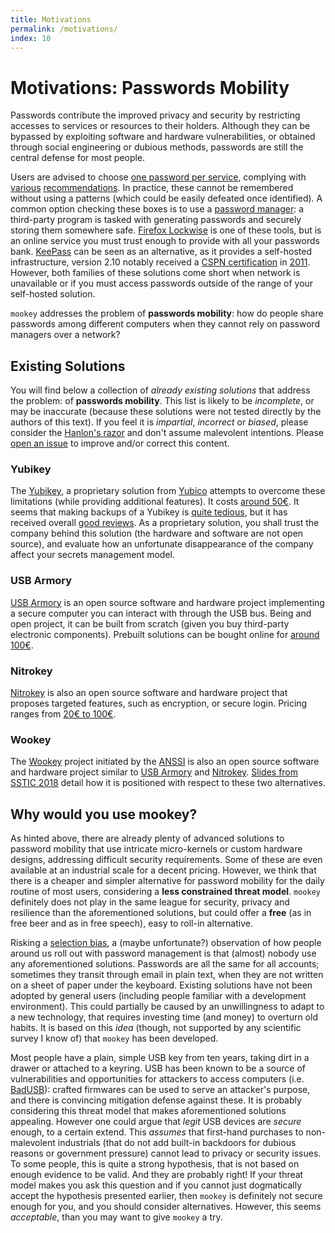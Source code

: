 ```yaml
---
title: Motivations
permalink: /motivations/
index: 10
---
```


# Motivations: Passwords Mobility

Passwords contribute the improved privacy and security by restricting accesses
to services or resources to their holders. Although they can be bypassed by
exploiting software and hardware vulnerabilities, or obtained through social
engineering or dubious methods, passwords are still the central defense for
most people.

Users are advised to choose [one password per service][2], complying with
[various][1] [recommendations][3]. In practice, these cannot be remembered
without using a patterns (which could be easily defeated once identified).  A
common option checking these boxes is to use a [password manager][4]: a
third-party program is tasked with generating passwords and securely storing
them somewhere safe. [Firefox Lockwise][8] is one of these tools, but is an
online service you must trust enough to provide with all your passwords bank.
[KeePass][6] can be seen as an alternative, as it provides a self-hosted
infrastructure, version 2.10 notably received a [CSPN certification][7] in
[2011][5]. However, both families of these solutions come short when network is
unavailable or if you must access passwords outside of the range of your
self-hosted solution.

`mookey` addresses the problem of **passwords mobility**: how do people share
passwords among different computers when they cannot rely on password managers
over a network?

## Existing Solutions

You will find below a collection of *already existing solutions* that address
the problem: of **passwords mobility**. This list is likely to be *incomplete*,
or may be inaccurate (because these solutions were not tested directly by the
authors of this text). If you feel it is *impartial*, *incorrect* or *biased*,
please consider the [Hanlon's razor][18] and don't assume malevolent intentions.
Please [open an issue][19] to improve and/or correct this content.

### Yubikey

The [Yubikey][10], a proprietary solution from [Yubico][9] attempts to overcome
these limitations (while providing additional features). It costs [around
50€][11]. It seems that making backups of a Yubikey is [quite tedious][15], but
it has received overall [good reviews][14].  As a proprietary solution, you
shall trust the company behind this solution (the hardware and software are not
open source), and evaluate how an unfortunate disappearance of the company affect
your secrets management model.

### USB Armory

[USB Armory][16] is an open source software and hardware project implementing
a secure computer you can interact with through the USB bus. Being and open
project, it can be built from scratch (given you buy third-party electronic
components). Prebuilt solutions can be bought online for [around 100€][20].

### Nitrokey

[Nitrokey][17] is also an open source software and hardware project that
proposes targeted features, such as encryption, or secure login. Pricing
ranges from [20€ to 100€][21].

### Wookey

The [Wookey][12] project initiated by the [ANSSI][13] is also an open source
software and hardware project similar to [USB Armory][16] and [Nitrokey][17].
[Slides from SSTIC 2018][22] detail how it is positioned with respect to
these two alternatives.


## Why would you use mookey?

As hinted above, there are already plenty of advanced solutions to password
mobility that use intricate micro-kernels or custom hardware designs,
addressing difficult security requirements. Some of these are even available at
an industrial scale for a decent pricing.  However, we think that there is a
cheaper and simpler alternative for password mobility for the daily routine of
most users, considering a **less constrained threat model**. `mookey`
definitely does not play in the same league for security, privacy and
resilience than the aforementioned solutions, but could offer a **free** (as in
free beer and as in free speech), easy to roll-in alternative.

Risking a [selection bias][23], a (maybe unfortunate?) observation of how
people around us roll out with password management is that (almost) nobody use
any aforementioned solutions. Passwords are all the same for all accounts;
sometimes they transit through email in plain text, when they are not written
on a sheet of paper under the keyboard. Existing solutions have not been
adopted by general users (including people familiar with a development
environment). This could partially be caused by an unwillingness to adapt to a
new technology, that requires investing time (and money) to overturn old
habits. It is based on this *idea* (though, not supported by any scientific
survey I know of) that `mookey` has been developed.

Most people have a plain, simple USB key from ten years, taking dirt in a
drawer or attached to a keyring. USB has been known to be a source of
vulnerabilities and opportunities for attackers to access computers (i.e.
[BadUSB][24]): crafted firmwares can be used to serve an attacker's purpose,
and there is convincing mitigation defense against these. It is probably
considering this threat model that makes aforementioned solutions appealing.
However one could argue that *legit* USB devices are *secure* enough, to a
certain extend. This *assumes* that first-hand purchases to non-malevolent
industrials (that do not add built-in backdoors for dubious reasons or
government pressure) cannot lead to privacy or security issues. To some people,
this is quite a strong hypothesis, that is not based on enough evidence to be
valid. And they are probably right! If your threat model makes you ask this
question and if you cannot just dogmatically accept the hypothesis presented
earlier, then `mookey` is definitely not secure enough for you, and you should
consider alternatives. However, this seems *acceptable*, than you may want to
give `mookey` a try.




[1]: https://wiki.archlinux.org/index.php/Security#Choosing_secure_passwords
[2]: https://www.ssi.gouv.fr/guide/mot-de-passe/
[3]: https://pages.nist.gov/800-63-3/sp800-63b.html
[4]: https://wiki.archlinux.org/index.php/List_of_applications/Security#Password_managers
[5]: https://www.ssi.gouv.fr/administration/certification_cspn/keepass-version-2-10-portable/
[6]: https://wiki.archlinux.org/index.php/KeePass
[7]: https://www.cryptoexperts.com/services/cspn/
[8]: https://www.mozilla.org/en-GB/firefox/lockwise/
[9]: https://www.yubico.com/
[10]: https://wiki.archlinux.org/index.php/YubiKey
[11]: https://www.yubico.com/fr/store/
[12]: https://wookey-project.github.io/
[13]: https://www.ssi.gouv.fr/en/
[14]: https://boxmining.com/yubico-yubikey-review-and-guide/
[15]: https://www.yubico.com/blog/backup-recovery-plan/
[16]: https://inversepath.com/usbarmory.html
[17]: https://www.nitrokey.com/
[18]: https://en.wikipedia.org/wiki/Hanlon%27s_razor
[19]: https://github.com/jeanguyomarch/mookey/issues/new
[20]: https://www.mouser.fr/Search/Refine?Ntk=P_MarCom&Ntt=189419053
[21]: https://shop.nitrokey.com/shop
[22]: https://www.sstic.org/media/SSTIC2018/SSTIC-actes/wookey_usb_devices_strike_back/SSTIC2018-Slides-wookey_usb_devices_strike_back-michelizza_lefaure_renard_thierry_trebuchet_benadjila_WUAopX7.pdf
[23]: https://en.wikipedia.org/wiki/Selection_bias
[24]: https://srlabs.de/wp-content/uploads/2014/07/SRLabs-BadUSB-BlackHat-v1.pdf
